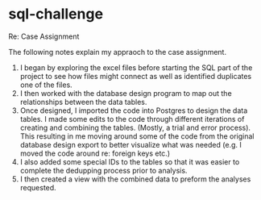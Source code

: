 # sql-challenge

Re: Case Assignment

The following notes explain my appraoch to the case assignment.

1) I began by exploring the excel files before starting the SQL part of the project to see how files might connect as well as identified duplicates one of the files. 
2) I then worked with the database design program to map out the relationships between the data tables. 
3) Once designed, I imported the code into Postgres to design the data tables. I made some edits to the code through different iterations of creating and combining the tables. (Mostly, a trial and error process). This resulting in me moving around some of the code from the original database design export to better visualize what was needed (e.g. I moved the code around re: foreign keys etc.)
4) I also added some special IDs to the tables so that it was easier to complete the dedupping process prior to analysis. 
5) I then created a view with the combined data to preform the analyses requested. 
